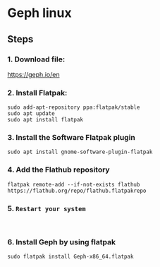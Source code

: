 # Geph linux

## Steps

### 1. Download file:

https://geph.io/en

### 2. Install Flatpak:

```
sudo add-apt-repository ppa:flatpak/stable
sudo apt update
sudo apt install flatpak
```

### 3. Install the Software Flatpak plugin

```
sudo apt install gnome-software-plugin-flatpak
```
### 4. Add the Flathub repository

```
flatpak remote-add --if-not-exists flathub https://flathub.org/repo/flathub.flatpakrepo
```

### 5. `Restart your system`

<br/>


### 6. Install Geph by using flatpak 

```
sudo flatpak install Geph-x86_64.flatpak
```






